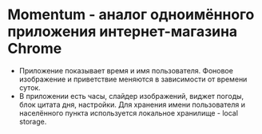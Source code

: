 # Momentum - аналог одноимённого приложения интернет-магазина Chrome
* Приложение показывает время и имя пользователя. Фоновое изображение и приветствие меняются в зависимости от времени суток.
* В приложении есть часы, слайдер изображений, виджет погоды, блок цитата дня, настройки. Для хранения имени пользователя и населённого пункта используется локальное хранилище - local storage.